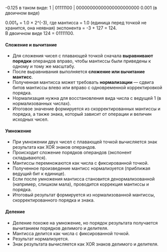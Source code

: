 -0.125 в таком виде:
1 | 01111100 | 00000000000000000000000
0.001 (в двоичном виде)

0.001₂ = 1.0 × 2^(-3), где мантисса = 1.0 (единица перед точкой не хранится, она неявная)
экспонента = -3 + 127 = 124.  
В двоичном виде 124 = 01111100.

#### Сложение и вычитание
- Для сложения чисел с плавающей точкой сначала **выравнивают порядки** операндов вправо, чтобы мантиссы были приведены к одному и тому же масштабу.
- После выравнивания выполняется **сложение или вычитание мантисс**.
- Полученная мантисса может требовать **нормализации** — сдвига битов мантиссы влево или вправо с одновременной корректировкой порядка.
- Нормализация нужна для восстановления вида числа с ведущей 1 (в нормализованных числах).
- Итоговое значение формируется из скорректированных мантиссы и порядка, а также знака, который зависит от операции и величин исходных чисел.
#### Умножение
- При умножении двух чисел с плавающей точкой вычисляется знак результата как XOR знаков операндов.
- Происходит сложение порядков операндов (экспонент складываются).
- Мантиссы перемножаются как числа с фиксированной точкой.
- Полученное произведение мантисс нормализуется (приближая ведущий бит к единице).
- Если после умножения мантисса становится денормализованной (например, слишком мала), проводится коррекция мантиссы и порядка.
- Итоговый результат формируется из нормализованной мантиссы, скорректированного порядка и знака.
#### Деление
- Деление похоже на умножение, но порядок результата получается вычитанием порядков делимого и делителя.
- Мантисса делится как числа с фиксированной точкой.
- Результат нормализуется.
- Знак результата вычисляется как XOR знаков делимого и делителя.